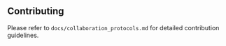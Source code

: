 ## Contributing
Please refer to `docs/collaboration_protocols.md` for detailed contribution guidelines.

